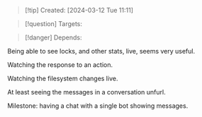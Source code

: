 
>[!tip] Created: [2024-03-12 Tue 11:11]

>[!question] Targets: 

>[!danger] Depends: 

Being able to see locks, and other stats, live, seems very useful.

Watching the response to an action.

Watching the filesystem changes live.

At least seeing the messages in a conversation unfurl.

Milestone: having a chat with a single bot showing messages.

